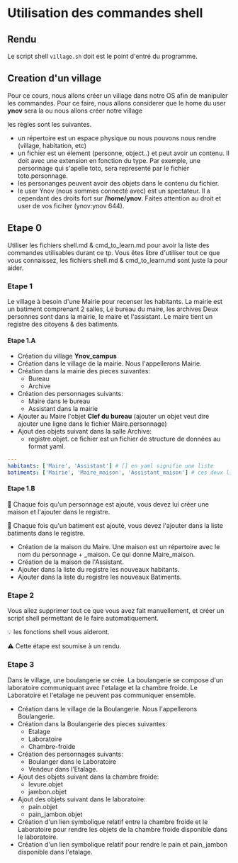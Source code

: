 # Utilisation des commandes shell 

## Rendu
Le script shell `village.sh` doit est le point d'entré du programme.

## Creation d'un village

Pour ce cours, nous allons créer un village dans notre OS afin de manipuler les commandes.
Pour ce faire, nous allons considerer que le home du user **ynov** sera la ou nous allons créer notre village

les règles sont les suivantes.

* un répertoire est un espace physique ou nous pouvons nous rendre (village, habitation, etc)
* un fichier est un élement (personne, object..) et peut avoir un contenu. Il doit avec une extension en fonction du type. Par exemple, une personnage qui s'apelle toto, sera representé par le fichier toto.personnage.
* les personanges peuvent avoir des objets dans le contenu du fichier.
* le user Ynov (nous sommes connecté avec) est un spectateur. Il a cependant des droits fort sur **/home/ynov**. Faites attention au droit et user de vos ficiher (ynov:ynov 644).
 
## Etape 0

Utiliser les fichiers shell.md & cmd_to_learn.md pour avoir la liste des commandes utilisables durant ce tp.
Vous êtes libre d'utiliser tout ce que vous connaissez, les fichiers shell.md & cmd_to_learn.md sont juste la pour aider.

### Etape 1

Le village à besoin d'une Mairie pour recenser les habitants.
La mairie est un batiment comprenant 2 salles, Le bureau du maire, les archives
Deux personnes sont dans la mairie, le maire et l'assistant.
Le maire tient un registre des citoyens & des batiments.

#### Etape 1.A
* Création du village **Ynov_campus**
* Création dans le village de la mairie. Nous l'appellerons Mairie.
* Création dans la mairie des pieces suivantes:
  * Bureau
  * Archive
* Création des personnages suivants:
  * Maire dans le bureau
  * Assistant dans la mairie
* Ajouter au Maire l'objet **Clef du bureau** (ajouter un objet veut dire ajouter une ligne dans le fichier Maire.personnage)
* Ajout des objets suivant dans la salle Archive:
  * registre.objet. ce fichier est un fichier de structure de données au format yaml.
  
````YAML
---
habitants: ['Maire', 'Assistant'] # [] en yaml signifie une liste
batiments: ['Mairie', 'Maire_maison', 'Assistant_maison'] # ces deux liste sont des listes de strings
````

#### Etape 1.B

🔑 Chaque fois qu'un personnage est ajouté, vous devez lui créer une maison et l'ajouter dans le registre.

🔑 Chaque fois qu'un batiment est ajouté, vous devez l'ajouter dans la liste batiments dans le registre.

* Création de la maison du Maire. Une maison est un répertoire avec le nom du personnage + _maison. Ce qui donne Maire_maison.
* Création de la maison de l'Assistant.
* Ajouter dans la liste du registre les nouveaux habitants.
* Ajouter dans la liste du registre les nouveaux Batiments.

### Etape 2
 Vous allez supprimer tout ce que vous avez fait manuellement, et créer un script shell permettant de le faire automatiquement.

 💡 les fonctions shell vous aideront.

⚠️ Cette étape est soumise à un rendu.

### Etape 3
Dans le village, une boulangerie se crée. La boulangerie se compose d'un laboratoire communiquant avec l'etalage et la chambre froide.
Le Laboratoire et l'etalage ne peuvent pas communiquer ensemble.

* Création dans le village de la Boulangerie. Nous l'appellerons Boulangerie.
* Création dans la Boulangerie des pieces suivantes:
  * Etalage
  * Laboratoire
  * Chambre-froide
* Création des personnages suivants:
  * Boulanger dans le Laboratoire
  * Vendeur dans l'Etalage.
* Ajout des objets suivant dans la chambre froide:
  * levure.objet
  * jambon.objet
* Ajout des objets suivant dans le laboratoire:
  * pain.objet
  * pain_jambon.objet
* Création d'un lien symbolique relatif entre la chambre froide et le Laboratoire pour rendre les objets de la chambre froide disponible dans le laboratoire.
* Création d'un lien symbolique relatif pour rendre le pain et pain_jambon disponible dans l'etalage.
